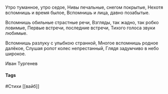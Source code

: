 Утро туманное, утро седое, 
Нивы печальные, снегом покрытые, 
Нехотя вспомнишь и время былое, 
Вспомнишь и лица, давно позабытые. 

Вспомнишь обильные страстные речи, 
Взгляды, так жадно, так робко ловимые, 
Первые встречи, последние встречи, 
Тихого голоса звуки любимые. 

Вспомнишь разлуку с улыбкою странной, 
Многое вспомнишь родное далёкое, 
Слушая ропот колес непрестанный, 
Глядя задумчиво в небо широкое. 

Иван Тургенев 

#### Tags 
#Стихи
[[вайб]]
